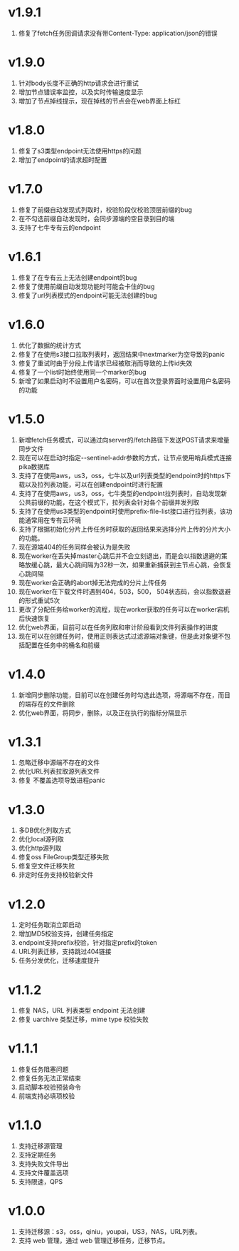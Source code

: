 # v1.9.1

1. 修复了fetch任务回调请求没有带Content-Type: application/json的错误

# v1.9.0

1. 针对body长度不正确的http请求会进行重试
2. 增加节点错误率监控，以及实时传输速度显示
3. 增加了节点掉线提示，现在掉线的节点会在web界面上标红

# v1.8.0

1. 修复了s3类型endpoint无法使用https的问题
2. 增加了endpoint的请求超时配置

# v1.7.0

1. 修复了前缀自动发现式列取时，校验阶段仅校验顶层前缀的bug
2. 在不勾选前缀自动发现时，会同步源端的空目录到目的端
3. 支持了七牛专有云的endpoint

# v1.6.1

1. 修复了在专有云上无法创建endpoint的bug
2. 修复了使用前缀自动发现功能时可能会卡住的bug
3. 修复了url列表模式的endpoint可能无法创建的bug

# v1.6.0

1. 优化了数据的统计方式
2. 修复了在使用s3接口拉取列表时，返回结果中nextmarker为空导致的panic
3. 修复了重试时由于分段上传请求已经被取消而导致的上传id失效
4. 修复了一个list时始终使用同一个marker的bug
5. 新增了如果启动时不设置用户名密码，可以在首次登录界面时设置用户名密码的功能

# v1.5.0

1. 新增fetch任务模式，可以通过向server的/fetch路径下发送POST请求来增量同步文件
2. 现在可以在启动时指定--sentinel-addr参数的方式，让节点使用哨兵模式连接pika数据库
3. 支持了在使用aws，us3，oss，七牛以及url列表类型的endpoint时的https下载以及拉列表功能，可以在创建endpoint时进行配置
4. 支持了在使用aws，us3，oss，七牛类型的endpoint拉列表时，自动发现新公共前缀的功能，在这个模式下，拉列表会针对各个前缀并发列取
5. 支持了在使用us3类型的endpoint时使用prefix-file-list接口进行拉列表，该功能通常用在专有云环境
6. 支持了根据初始化分片上传任务时获取的返回结果来选择分片上传的分片大小的功能。
7. 现在源端404的任务同样会被认为是失败
8. 现在worker在丢失掉master心跳后并不会立刻退出，而是会以指数退避的策略放缓心跳，最大心跳间隔为32秒一次，如果重新捕获到主节点心跳，会恢复心跳间隔
9. 现在worker会正确的abort掉无法完成的分片上传任务
10. 现在worker在下载文件时遇到404，503，500， 504状态码，会以指数退避的形式重试5次
11. 更改了分配任务给worker的流程，现在worker获取的任务可以在worker宕机后快速恢复
12. 优化web界面，目前可以在任务列取和审计阶段看到文件列表操作的进度
13. 现在可以在创建任务时，使用正则表达式过滤源端对象键，但是此对象键不包括配置在任务中的桶名和前缀

# v1.4.0

1. 新增同步删除功能，目前可以在创建任务时勾选此选项，将源端不存在，而目的端存在的文件删除
2. 优化web界面，将同步，删除，以及正在执行的指标分隔显示

# v1.3.1

1. 忽略迁移中源端不存在的文件
2. 优化URL列表拉取源列表文件
3. 修复 不覆盖选项导致进程panic

# v1.3.0

1. 多DB优化列取方式
2. 优化local源列取
3. 优化http源列取
4. 修复oss FileGroup类型迁移失败
5. 修复空文件迁移失败
6. 非定时任务支持校验新文件

# v1.2.0

1. 定时任务取消立即启动
2. 增加MD5校验支持，创建任务指定
3. endpoint支持prefix校验，针对指定prefix的token
4. URL列表迁移，支持跳过404链接
5. 任务分发优化，迁移速度提升

# v1.1.2

1. 修复 NAS，URL 列表类型 endpoint 无法创建
2. 修复 uarchive 类型迁移，mime type 校验失败

# v1.1.1

1. 修复任务阻塞问题
2. 修复任务无法正常结束
3. 启动脚本校验预装命令
4. 前端支持必填项校验

# v1.1.0

1. 支持迁移源管理
2. 支持定期任务
3. 支持失败文件导出
4. 支持文件覆盖选项
5. 支持限速，QPS

# v1.0.0 

1. 支持迁移源：s3，oss，qiniu，youpai，US3，NAS，URL列表。
2. 支持 web 管理，通过 web 管理迁移任务，迁移节点。

